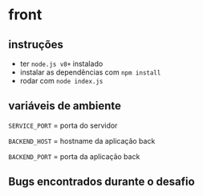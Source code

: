 # front
## instruções
- ter `node.js v8+` instalado
- instalar as dependências com `npm install`
- rodar com `node index.js`


## variáveis de ambiente
`SERVICE_PORT` = porta do servidor

`BACKEND_HOST` = hostname da aplicação back

`BACKEND_PORT` = porta da aplicação back

## Bugs encontrados durante o desafio
